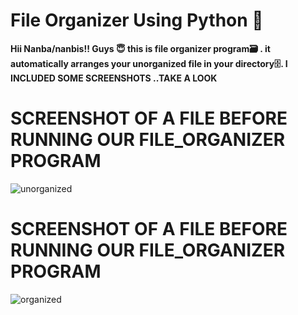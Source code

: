 # File Organizer Using Python 🐍
**Hii Nanba/nanbis!!
Guys 😇 this is file organizer program🗃️ .
it automatically arranges your unorganized file in your directory🗄️.
I INCLUDED SOME SCREENSHOTS ..TAKE A LOOK**

# SCREENSHOT OF A FILE BEFORE RUNNING OUR FILE_ORGANIZER PROGRAM

![unorganized](https://user-images.githubusercontent.com/86913985/129542333-b69de6bc-a6ba-4f0b-8d0f-b3403b2a47b6.png)

# SCREENSHOT OF A FILE BEFORE RUNNING OUR FILE_ORGANIZER PROGRAM

![organized](https://user-images.githubusercontent.com/86913985/129542371-27eae736-63f2-4742-852e-ebd8c8368870.png)





